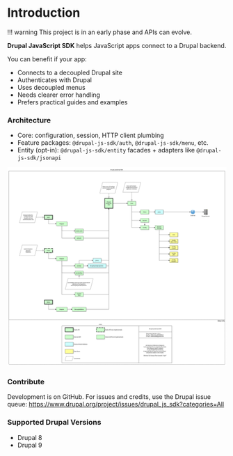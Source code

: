# Introduction

!!! warning
    This project is in an early phase and APIs can evolve.

**Drupal JavaScript SDK** helps JavaScript apps connect to a Drupal backend.

You can benefit if your app:

- Connects to a decoupled Drupal site
- Authenticates with Drupal
- Uses decoupled menus
- Needs clearer error handling
- Prefers practical guides and examples

### Architecture

- Core: configuration, session, HTTP client plumbing
- Feature packages: `@drupal-js-sdk/auth`, `@drupal-js-sdk/menu`, etc.
- Entity (opt-in): `@drupal-js-sdk/entity` facades + adapters like `@drupal-js-sdk/jsonapi`

![Architecture Diagram](assets/svg/Architecture.svg)

### Contribute

Development is on GitHub. For issues and credits, use the Drupal issue queue: https://www.drupal.org/project/issues/drupal_js_sdk?categories=All

### Supported Drupal Versions

- Drupal 8
- Drupal 9
